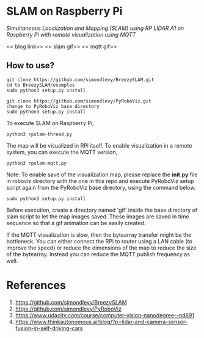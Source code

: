 # SLAM on Raspberry Pi

_Simultaneous Localization and Mapping (SLAM) using RP LIDAR A1 on Raspberry Pi with remote visualization using MQTT_

<< blog link>>
<< slam gif>>
<< mqtt gif>>
  

## How to use?

```
git clone https://github.com/simondlevy/BreezySLAM.git
cd to BreezySLAM/examples
sudo python3 setup.py install
```

```
git clone https://github.com/simondlevy/PyRoboViz.git
change to PyRoboViz base directory
sudo python3 setup.py install
```

To execute SLAM on Raspberry Pi,
```
python3 rpslam-thread.py
```

The map will be visualized in RPi itself. To enable visualization in a remote system, you can execute the MQTT version,
```
python3 rpslam-mqtt.py
```

Note: To enable save of the visualization map, please replace the **__init__.py** file in roboviz directory with the one in this repo and execute PyRoboViz setup script again from the PyRoboViz base directory, using the command below.
```
sudo python3 setup.py install
```

Before execution, create a directory named 'gif' inside the base directory of slam script to let the map images saved. These images are saved in time sequence so that a gif animation can be easily created.




If the MQTT visualization is slow, then the bytearray transfer might be the bottleneck. You can either connect the RPi to router using a LAN cable (to improve the speed) or reduce the dimensions of the map to reduce the size of the bytearray. Instead you can reduce the MQTT publish frequency as well.

# References
1. https://github.com/simondlevy/BreezySLAM
2. https://github.com/simondlevy/PyRoboViz
3. https://www.udacity.com/course/computer-vision-nanodegree--nd891
4. https://www.thinkautonomous.ai/blog/?p=lidar-and-camera-sensor-fusion-in-self-driving-cars


